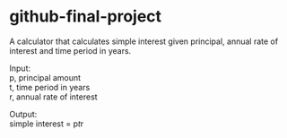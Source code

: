 # github-final-project
A calculator that calculates simple interest given principal, annual rate of interest and time period in years.  

Input:  
   p, principal amount  
   t, time period in years  
   r, annual rate of interest  

Output:  
   simple interest = p*t*r  
